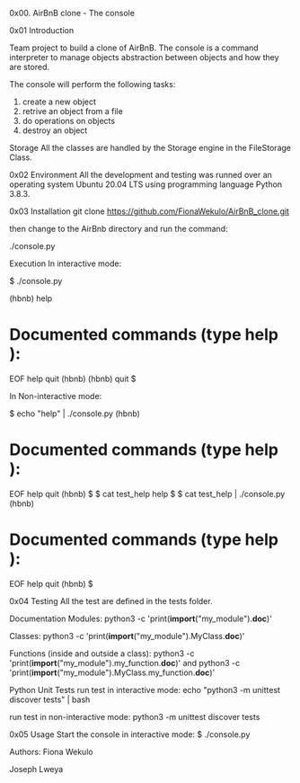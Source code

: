 
0x00. AirBnB clone - The console

0x01 Introduction

Team project to build a clone of AirBnB.
The console is a command interpreter to manage objects abstraction between objects and how they are stored.

The console will perform the following tasks:

1. create a new object
2. retrive an object from a file
3. do operations on objects
4. destroy an object


Storage
All the classes are handled by the Storage engine in the FileStorage Class.


0x02 Environment
All the development and testing was runned over an operating system Ubuntu 20.04 LTS using programming language Python 3.8.3.


0x03 Installation
git clone https://github.com/FionaWekulo/AirBnB_clone.git

then change to the AirBnb directory and run the command:

 ./console.py


Execution
In interactive mode:

$ ./console.py

(hbnb) help

Documented commands (type help <topic>):
========================================

EOF  help  quit
(hbnb)
(hbnb) quit
$

In Non-interactive mode:

$ echo "help" | ./console.py
(hbnb)

Documented commands (type help <topic>):
========================================

EOF  help  quit
(hbnb)
$
$ cat test_help
help
$
$ cat test_help | ./console.py
(hbnb)


Documented commands (type help <topic>):
========================================
EOF  help  quit
(hbnb)
$


0x04 Testing
All the test are defined in the tests folder.

Documentation
Modules:
python3 -c 'print(__import__("my_module").__doc__)'

Classes:
python3 -c 'print(__import__("my_module").MyClass.__doc__)'

Functions (inside and outside a class):
python3 -c 'print(__import__("my_module").my_function.__doc__)'
and
python3 -c 'print(__import__("my_module").MyClass.my_function.__doc__)'


Python Unit Tests
run test in interactive mode:
echo "python3 -m unittest discover tests" | bash

run test in non-interactive mode:
python3 -m unittest discover tests


0x05 Usage
Start the console in interactive mode:
$ ./console.py


Authors:
Fiona Wekulo

Joseph Lweya